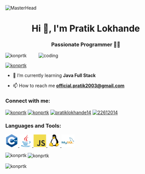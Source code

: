 ![MasterHead](https://cdna.artstation.com/p/assets/images/images/021/720/920/original/pixel-jeff-mario.gif?1572709433)
<h1 align="center">Hi 👋, I'm Pratik Lokhande</h1>
<h3 align="center">Passionate Programmer 👨‍💻</h3>
<img align="right" width="400" src="https://media.tenor.com/YZPnGuPeZv8AAAAd/coding.gif" alt="coding">

<p align="left"> <img src="https://komarev.com/ghpvc/?username=konprtk&label=Profile%20views&color=0e75b6&style=flat" alt="konprtk" /> </p>

<p align="left"> <a href="https://twitter.com/konprtk" target="blank"><img src="https://img.shields.io/twitter/follow/konprtk?logo=twitter&style=for-the-badge" alt="konprtk" /></a> </p>

- 🌱 I’m currently learning **Java Full Stack**

- 📫 How to reach me **official.pratik2003@gmail.com**

<h3 align="left">Connect with me:</h3>
<p align="left">
<a href="https://codepen.io/konprtk" target="blank"><img align="center" src="https://raw.githubusercontent.com/rahuldkjain/github-profile-readme-generator/master/src/images/icons/Social/codepen.svg" alt="konprtk" height="30" width="40" /></a>
<a href="https://twitter.com/konprtk" target="blank"><img align="center" src="https://raw.githubusercontent.com/rahuldkjain/github-profile-readme-generator/master/src/images/icons/Social/twitter.svg" alt="konprtk" height="30" width="40" /></a>
<a href="https://linkedin.com/in/pratiklokhande14" target="blank"><img align="center" src="https://raw.githubusercontent.com/rahuldkjain/github-profile-readme-generator/master/src/images/icons/Social/linked-in-alt.svg" alt="pratiklokhande14" height="30" width="40" /></a>
<a href="https://stackoverflow.com/users/22612014" target="blank"><img align="center" src="https://raw.githubusercontent.com/rahuldkjain/github-profile-readme-generator/master/src/images/icons/Social/stack-overflow.svg" alt="22612014" height="30" width="40" /></a>
</p>

<h3 align="left">Languages and Tools:</h3>
<p align="left"> <a href="https://www.w3schools.com/cpp/" target="_blank" rel="noreferrer"> <img src="https://raw.githubusercontent.com/devicons/devicon/master/icons/cplusplus/cplusplus-original.svg" alt="cplusplus" width="40" height="40"/> </a> <a href="https://www.java.com" target="_blank" rel="noreferrer"> <img src="https://raw.githubusercontent.com/devicons/devicon/master/icons/java/java-original.svg" alt="java" width="40" height="40"/> </a> <a href="https://developer.mozilla.org/en-US/docs/Web/JavaScript" target="_blank" rel="noreferrer"> <img src="https://raw.githubusercontent.com/devicons/devicon/master/icons/javascript/javascript-original.svg" alt="javascript" width="40" height="40"/> </a> <a href="https://www.linux.org/" target="_blank" rel="noreferrer"> <img src="https://raw.githubusercontent.com/devicons/devicon/master/icons/linux/linux-original.svg" alt="linux" width="40" height="40"/> </a> <a href="https://www.mysql.com/" target="_blank" rel="noreferrer"> <img src="https://raw.githubusercontent.com/devicons/devicon/master/icons/mysql/mysql-original-wordmark.svg" alt="mysql" width="40" height="40"/> </a> </p>

<p><img align="left" src="https://github-readme-stats.vercel.app/api/top-langs?username=konprtk&show_icons=true&locale=en&layout=compact" alt="konprtk" /></p>

<p>&nbsp;<img align="center" src="https://github-readme-stats.vercel.app/api?username=konprtk&show_icons=true&locale=en" alt="konprtk" /></p>

<p><img align="center" src="https://github-readme-streak-stats.herokuapp.com/?user=konprtk&" alt="konprtk" /></p>
